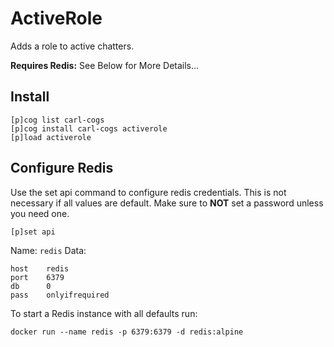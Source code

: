 # ActiveRole

Adds a role to active chatters.

**Requires Redis:** See Below for More Details...

## Install

```
[p]cog list carl-cogs
[p]cog install carl-cogs activerole
[p]load activerole
```

## Configure Redis

Use the set api command to configure redis credentials.
This is not necessary if all values are default.
Make sure to **NOT** set a password unless you need one.

```text
[p]set api
```

Name: `redis`
Data:
```text
host    redis
port    6379
db      0
pass    onlyifrequired
```

To start a Redis instance with all defaults run:
```
docker run --name redis -p 6379:6379 -d redis:alpine
```